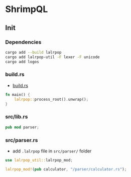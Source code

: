 # ShrimpQL

## Init

### Dependencies

```bash
cargo add --build lalrpop
cargo add lalrpop-util -F lexer -F unicode
cargo add logos
```

### build.rs

- [build.rs](build.rs)

```rust
fn main() {
    lalrpop::process_root().unwrap();
}
```

### src/lib.rs

```rust
pub mod parser;
```

### src/parser.rs

- add `.lalrpop` file in `src/parser/` folder

```rust
use lalrpop_util::lalrpop_mod;

lalrpop_mod!(pub calculator, "/parser/calculator.rs");
```

